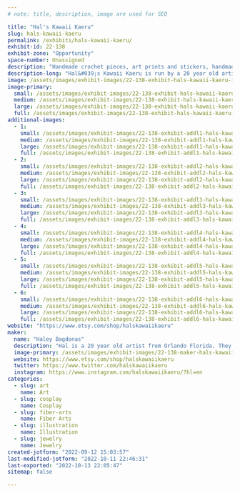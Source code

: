 ```yaml
---
# note: title, description, image are used for SEO

title: "Hal's Kawaii Kaeru"
slug: hals-kawaii-kaeru
permalink: /exhibits/hals-kawaii-kaeru/
exhibit-id: 22-138
exhibit-zone: "Opportunity"
space-number: Unassigned
description: "Handmade crochet pieces, art prints and stickers, handmade jewelry and more!"
description-long: "Hal&#039;s Kawaii Kaeru is run by a 20 year old artist named Hal from Orlando, FL. They create crochet pieces, art prints and pieces, stickers to decorate your stuff with! They also love making jewelry you can wear everywhere! Everything is drawn, made or designed by Hal themselves and is meant for anyone and everyone."
image: /assets/images/exhibit-images/22-138-exhibit-hals-kawaii-kaeru-image-large.jpeg
image-primary: 
  small: /assets/images/exhibit-images/22-138-exhibit-hals-kawaii-kaeru-image-small.jpeg
  medium: /assets/images/exhibit-images/22-138-exhibit-hals-kawaii-kaeru-image-medium.jpeg
  large: /assets/images/exhibit-images/22-138-exhibit-hals-kawaii-kaeru-image-large.jpeg
  full: /assets/images/exhibit-images/22-138-exhibit-hals-kawaii-kaeru-image-full.jpeg
additional-images: 
  - 1:
    small: /assets/images/exhibit-images/22-138-exhibit-addl1-hals-kawaii-kaeru-44-image-copy-9363-small.jpeg
    medium: /assets/images/exhibit-images/22-138-exhibit-addl1-hals-kawaii-kaeru-44-image-copy-9363-medium.jpeg
    large: /assets/images/exhibit-images/22-138-exhibit-addl1-hals-kawaii-kaeru-44-image-copy-9363-large.jpeg
    full: /assets/images/exhibit-images/22-138-exhibit-addl1-hals-kawaii-kaeru-44-image-copy-9363-full.jpeg
  - 2:
    small: /assets/images/exhibit-images/22-138-exhibit-addl2-hals-kawaii-kaeru-3d9644d5-0d28-4bec-9dcb-6137eea8b670-small.jpeg
    medium: /assets/images/exhibit-images/22-138-exhibit-addl2-hals-kawaii-kaeru-3d9644d5-0d28-4bec-9dcb-6137eea8b670-medium.jpeg
    large: /assets/images/exhibit-images/22-138-exhibit-addl2-hals-kawaii-kaeru-3d9644d5-0d28-4bec-9dcb-6137eea8b670-large.jpeg
    full: /assets/images/exhibit-images/22-138-exhibit-addl2-hals-kawaii-kaeru-3d9644d5-0d28-4bec-9dcb-6137eea8b670-full.jpeg
  - 3:
    small: /assets/images/exhibit-images/22-138-exhibit-addl3-hals-kawaii-kaeru-5325cc67-4b7c-4de5-8247-fea6b4b2b5f5-small.jpeg
    medium: /assets/images/exhibit-images/22-138-exhibit-addl3-hals-kawaii-kaeru-5325cc67-4b7c-4de5-8247-fea6b4b2b5f5-medium.jpeg
    large: /assets/images/exhibit-images/22-138-exhibit-addl3-hals-kawaii-kaeru-5325cc67-4b7c-4de5-8247-fea6b4b2b5f5-large.jpeg
    full: /assets/images/exhibit-images/22-138-exhibit-addl3-hals-kawaii-kaeru-5325cc67-4b7c-4de5-8247-fea6b4b2b5f5-full.jpeg
  - 4:
    small: /assets/images/exhibit-images/22-138-exhibit-addl4-hals-kawaii-kaeru-8ea05603-fb47-4d70-b624-d8f4641d17b6-small.jpeg
    medium: /assets/images/exhibit-images/22-138-exhibit-addl4-hals-kawaii-kaeru-8ea05603-fb47-4d70-b624-d8f4641d17b6-medium.jpeg
    large: /assets/images/exhibit-images/22-138-exhibit-addl4-hals-kawaii-kaeru-8ea05603-fb47-4d70-b624-d8f4641d17b6-large.jpeg
    full: /assets/images/exhibit-images/22-138-exhibit-addl4-hals-kawaii-kaeru-8ea05603-fb47-4d70-b624-d8f4641d17b6-full.jpeg
  - 5:
    small: /assets/images/exhibit-images/22-138-exhibit-addl5-hals-kawaii-kaeru-f2647e95-67e8-45e6-99ee-481c7b6475a4-small.jpeg
    medium: /assets/images/exhibit-images/22-138-exhibit-addl5-hals-kawaii-kaeru-f2647e95-67e8-45e6-99ee-481c7b6475a4-medium.jpeg
    large: /assets/images/exhibit-images/22-138-exhibit-addl5-hals-kawaii-kaeru-f2647e95-67e8-45e6-99ee-481c7b6475a4-large.jpeg
    full: /assets/images/exhibit-images/22-138-exhibit-addl5-hals-kawaii-kaeru-f2647e95-67e8-45e6-99ee-481c7b6475a4-full.jpeg
  - 6:
    small: /assets/images/exhibit-images/22-138-exhibit-addl6-hals-kawaii-kaeru-f4436e13-38a8-485b-81ce-7fbfb857cb0f-small.jpeg
    medium: /assets/images/exhibit-images/22-138-exhibit-addl6-hals-kawaii-kaeru-f4436e13-38a8-485b-81ce-7fbfb857cb0f-medium.jpeg
    large: /assets/images/exhibit-images/22-138-exhibit-addl6-hals-kawaii-kaeru-f4436e13-38a8-485b-81ce-7fbfb857cb0f-large.jpeg
    full: /assets/images/exhibit-images/22-138-exhibit-addl6-hals-kawaii-kaeru-f4436e13-38a8-485b-81ce-7fbfb857cb0f-full.jpeg
website: "https://www.etsy.com/shop/halskawaiikaeru"
maker: 
  name: "Haley Bagdonas"
  description: "Hal is a 20 year old artist from Orlando Florida. They are going to school to be a graphic designer and have been passionate about making things since they were young. Hal learned how to crochet back in 2020- and it helped them cope with their panic attacks and create even more things. "
  image-primary: /assets/images/exhibit-images/22-138-maker-hals-kawaii-kaeru-image-copy-medium.jpeg
  website: https://www.etsy.com/shop/halskawaiikaeru
  twitter: https://www.twitter.com/halskawaiikaeru
  instagram: https://www.instagram.com/halskawaiikaeru/?hl=en
categories: 
  - slug: art
    name: Art
  - slug: cosplay
    name: Cosplay
  - slug: fiber-arts
    name: Fiber Arts
  - slug: illustration
    name: Illustration
  - slug: jewelry
    name: Jewelry
created-jotform: "2022-09-12 15:03:57"
last-modified-jotform: "2022-10-11 22:46:31"
last-exported: "2022-10-13 22:05:47"
sitemap: false

---
```

